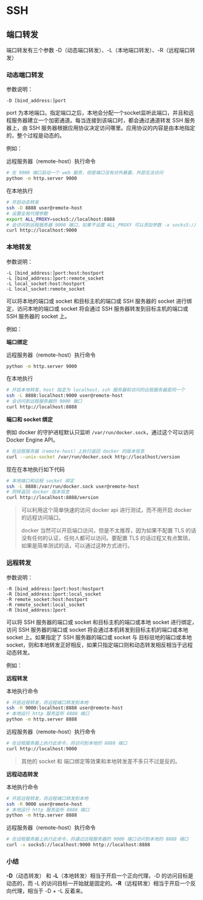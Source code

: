# SSH

## 端口转发

端口转发有三个参数 -D（动态端口转发）、-L（本地端口转发）、-R（远程端口转发）

### 动态端口转发

参数说明：

```
-D [bind_address:]port
```

port 为本地端口。指定端口之后，本地会分配一个socket监听此端口，并且和远程服务器建立一个加密通道。每当连接到该端口时，都会通过通道转发 SSH 服务器上，由 SSH 服务器根据应用协议决定访问哪里。应用协议的内容是由本地指定的，整个过程是动态的。

例如：

远程服务器（remote-host）执行命令

```sh
# 在 9000 端口启动一个 web 服务，但是端口没有对外暴露，外部无法访问
python -m http.server 9000
```

在本地执行

```sh
# 开启动态转发
ssh -D 8888 user@remote-host
# 设置全局代理参数
export ALL_PROXY=socks5://localhost:8888
# 会访问到远程服务器 9000 端口，如果不设置 ALL_PROXY 可以添加参数 -x socks5://localhost:8888 来指定 curl 的代理
curl http://localhost:9000
```

### 本地转发

参数说明：

```
-L [bind_address:]port:host:hostport
-L [bind_address:]port:remote_socket
-L local_socket:host:hostport
-L local_socket:remote_socket
```

可以将本地的端口或 socket 和目标主机的端口或 SSH 服务器的 socket 进行绑定，访问本地的端口或 socket 将会通过 SSH 服务器转发到目标主机的端口或 SSH 服务器的 socket 上。

例如：

**端口绑定**

远程服务器（remote-host）执行命令

```sh
python -m http.server 9000
```

在本地执行

```sh
# 开启本地转发，host 指定为 localhost，ssh 服务器和访问的远程服务器是同一个
ssh -L 8888:localhost:9000 user@remote-host
# 会访问到远程服务器的 9000 端口
curl http://localhost:8888
```

**端口和 socket 绑定**

例如 docker 的守护进程默认只监听 `/var/run/docker.sock`，通过这个可以访问 Docker Engine API。

```sh
# 在远程服务器（remote-host）上执行返回 docker 的版本信息
curl --unix-socket /var/run/docker.sock http://localhost/version
```

现在在本地执行如下代码

```sh
# 本地端口和远程 socket 绑定
ssh -L 8888:/var/run/docker.sock user@remote-host
# 同样返回 docker 版本信息
curl http://localhost:8888/version
```

> 可以利用这个简单快速的访问 docker api 进行测试，而不用开启 docker 的远程访问端口。
>
> docker 当然可以开启端口访问，但是不太推荐，因为如果不配置 TLS 的话没有任何的认证，任何人都可以访问。要配置 TLS 的话过程又有点繁琐，如果是简单测试的话，可以通过这种方式进行。

### 远程转发

参数说明：

```
-R [bind_address:]port:host:hostport
-R [bind_address:]port:local_socket
-R remote_socket:host:hostport
-R remote_socket:local_socket
-R [bind_address:]port
```

可以将 SSH 服务器的端口或 socket 和目标主机的端口或本地 socket 进行绑定，访问 SSH 服务器的端口或 socket 将会通过本机转发到目标主机的端口或本地 socket 上。如果指定了 SSH 服务器的端口或 socket 与 目标驻地的端口或本地 socket，则和本地转发正好相反，如果只指定端口则和动态转发相反相当于远程动态转发。

例如：

**远程转发**

本地执行命令

```sh
# 开启远程转发，将远程端口转发到本地
ssh -R 9000:localhost:8888 user@remote-host
# 本地运行 http 服务监听 8888 端口
python -m http.server 8888
```

远程服务器（remote-host）执行命令

```sh
# 在远程服务器上执行此命令，将访问到本地的 8888 端口
curl http://localhost:9000
```

> 其他的 socket 和 端口绑定等效果和本地转发差不多只不过是反的。

**远程动态转发**

本地执行命令

```sh
# 开启远程转发，将远程端口转发到本地
ssh -R 9000 user@remote-host
# 本地运行 http 服务监听 8888 端口
python -m http.server 8888
```

远程服务器（remote-host）执行命令

```sh
# 在远程服务器上执行此命令，将通过远程服务器的 9000 端口访问到本地的 8888 端口
curl -x socks5://localhost:9000 http://localhost:8888
```

### 小结

**-D**（动态转发） 和 **-L**（本地转发）相当于开启一个正向代理，-D 的访问目标是动态的，而 -L 的访问目标一开始就是固定的。**-R**（远程转发）相当于开启一个反向代理，相当于 -D + -L 反着来。
